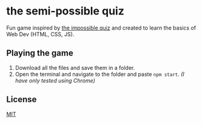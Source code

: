 # the semi-possible quiz

Fun game inspired by [the impossible quiz](https://www.newgrounds.com/portal/view/365143) and created to learn the basics of Web Dev (HTML, CSS, JS).
## Playing the game
1. Download all the files and save them in a folder.  
2. Open the terminal and navigate to the folder and paste `npm start`.
*(I have only tested using Chrome)*


## License

[MIT](https://choosealicense.com/licenses/mit/)
